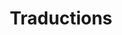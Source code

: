 ---
altLangPage: /en/translations
breadcrumbs:
  - title: "GCWeb Jekyll"
    link: "/en/index"
dateModified: 2021-06-31
description:
title: Traductions
---